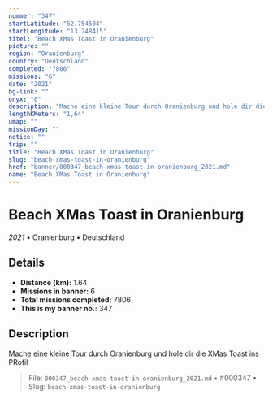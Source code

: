 ```yaml
---
nummer: "347"
startLatitude: "52.754504"
startLongitude: "13.248415"
titel: "Beach XMas Toast in Oranienburg"
picture: ""
region: "Oranienburg"
country: "Deutschland"
completed: "7806"
missions: "6"
date: "2021"
bg-link: ""
onyx: "0"
description: "Mache eine kleine Tour durch Oranienburg und hole dir die XMas Toast ins PRofil"
lengthKMeters: "1,64"
umap: ""
missionDay: ""
notice: ""
trip: ""
title: "Beach XMas Toast in Oranienburg"
slug: "beach-xmas-toast-in-oranienburg"
href: "banner/000347_beach-xmas-toast-in-oranienburg_2021.md"
name: "Beach XMas Toast in Oranienburg"
---
```

# Beach XMas Toast in Oranienburg

*2021* • Oranienburg • Deutschland





## Details
- **Distance (km):** 1.64
- **Missions in banner:** 6
- **Total missions completed:** 7806
- **This is my banner no.:** 347



## Description
Mache eine kleine Tour durch Oranienburg und hole dir die XMas Toast ins PRofil




> File: `000347_beach-xmas-toast-in-oranienburg_2021.md`
> • #000347
> • Slug: `beach-xmas-toast-in-oranienburg`
